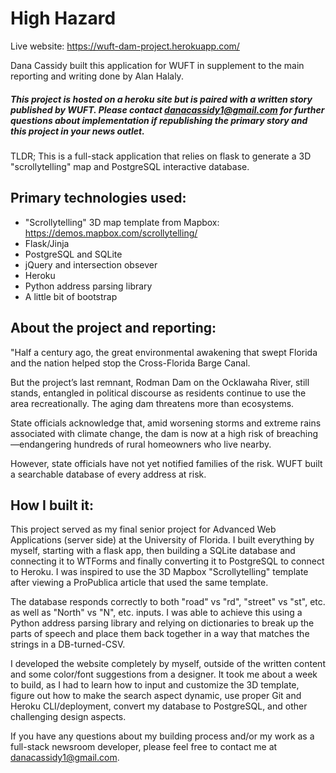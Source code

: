 # High Hazard 
Live website:
https://wuft-dam-project.herokuapp.com/

Dana Cassidy built this application for WUFT in supplement to the main reporting and writing done by Alan Halaly.

##### This project is hosted on a heroku site but is paired with a written story published by WUFT. Please contact danacassidy1@gmail.com for further questions about implementation if republishing the primary story and this project in your news outlet. 

TLDR; This is a full-stack application that relies on flask to generate a 3D "scrollytelling" map and PostgreSQL interactive database. 

## Primary technologies used:
 - "Scrollytelling" 3D map template from Mapbox: https://demos.mapbox.com/scrollytelling/
 - Flask/Jinja
 - PostgreSQL and SQLite
 - jQuery and intersection obsever
 - Heroku
 - Python address parsing library
 - A little bit of bootstrap

## About the project and reporting:
"Half a century ago, the great environmental awakening that swept Florida and the nation helped stop the Cross-Florida Barge Canal.

But the project’s last remnant, Rodman Dam on the Ocklawaha River, still stands, entangled in political discourse as residents continue to use the area recreationally. The aging dam threatens more than ecosystems.

State officials acknowledge that, amid worsening storms and extreme rains associated with climate change, the dam is now at a high risk of breaching—endangering hundreds of rural homeowners who live nearby.

However, state officials have not yet notified families of the risk. WUFT built a searchable database of every address at risk.

## How I built it:

This project served as my final senior project for Advanced Web Applications (server side) at the University of Florida. I built everything by myself, starting with a flask app, then building a SQLite database and connecting it to WTForms and finally converting it to PostgreSQL to connect to Heroku. I was inspired to use the 3D Mapbox "Scrollytelling" template after viewing a ProPublica article that used the same template. 

The database responds correctly to both "road" vs "rd", "street" vs "st", etc. as well as "North" vs "N", etc. inputs. I was able to achieve this using a Python address parsing library and relying on dictionaries to break up the parts of speech and place them back together in a way that matches the strings in a DB-turned-CSV.

I developed the website completely by myself, outside of the written content and some color/font suggestions from a designer. It took me about a week to build, as I had to learn how to input and customize the 3D template, figure out how to make the search aspect dynamic, use proper Git and Heroku CLI/deployment, convert my database to PostgreSQL, and other challenging design aspects.

If you have any questions about my building process and/or my work as a full-stack newsroom developer, please feel free to contact me at danacassidy1@gmail.com. 
